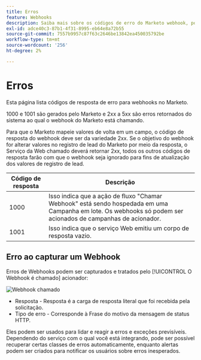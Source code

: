 ```yaml
---
title: Erros
feature: Webhooks
description: Saiba mais sobre os códigos de erro do Marketo webhook, por que as respostas 2xx são necessárias para atualizar os campos de lead e como capturar e lidar com erros com o Webhook é chamado.
exl-id: adce40c3-87b1-4f31-8995-eb64e8a72b55
source-git-commit: 7557b9957c87f63c2646be13842ea450035792be
workflow-type: tm+mt
source-wordcount: '256'
ht-degree: 2%

---
```


# Erros

Esta página lista códigos de resposta de erro para webhooks no Marketo.

1000 e 1001 são gerados pelo Marketo e 2xx a 5xx são erros retornados do sistema ao qual o webhook do Marketo está chamando.

Para que o Marketo mapeie valores de volta em um campo, o código de resposta do webhook deve ser da variedade 2xx. Se o objetivo do webhook for alterar valores no registro de lead do Marketo por meio da resposta, o Serviço da Web chamado deverá retornar 2xx, todos os outros códigos de resposta farão com que o webhook seja ignorado para fins de atualização dos valores de registro de lead.

| Código de resposta | Descrição |
| --- | --- |
| 1000 | Isso indica que a ação de fluxo &quot;Chamar Webhook&quot; está sendo hospedada em uma Campanha em lote. Os webhooks só podem ser acionados de campanhas de acionador. |
| 1001 | Isso indica que o serviço Web emitiu um corpo de resposta vazio. |

## Erro ao capturar um Webhook

Erros de Webhooks podem ser capturados e tratados pelo [!UICONTROL O Webhook é chamado] acionador:

![Webhook chamado](assets/webhook-called.png)

* Resposta - Resposta é a carga de resposta literal que foi recebida pela solicitação.
* Tipo de erro - Corresponde à Frase do motivo da mensagem de status HTTP.

Eles podem ser usados para lidar e reagir a erros e exceções previsíveis. Dependendo do serviço com o qual você está integrando, pode ser possível recuperar certas classes de erros automaticamente, enquanto alertas podem ser criados para notificar os usuários sobre erros inesperados.
